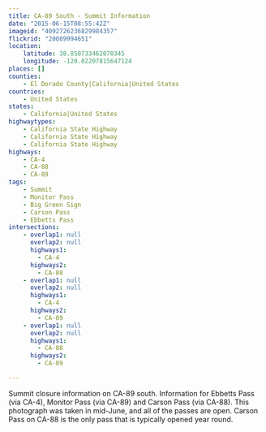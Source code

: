 ```yaml
---
title: CA-89 South - Summit Information
date: "2015-06-15T08:55:42Z"
imageid: "4092726236829984357"
flickrid: "20089994651"
location:
    latitude: 38.850733462070345
    longitude: -120.02207815647124
places: []
counties:
    - El Dorado County|California|United States
countries:
    - United States
states:
    - California|United States
highwaytypes:
    - California State Highway
    - California State Highway
    - California State Highway
highways:
    - CA-4
    - CA-88
    - CA-89
tags:
    - Summit
    - Monitor Pass
    - Big Green Sign
    - Carson Pass
    - Ebbetts Pass
intersections:
    - overlap1: null
      overlap2: null
      highways1:
        - CA-4
      highways2:
        - CA-88
    - overlap1: null
      overlap2: null
      highways1:
        - CA-4
      highways2:
        - CA-89
    - overlap1: null
      overlap2: null
      highways1:
        - CA-88
      highways2:
        - CA-89

---
```

Summit closure information on CA-89 south.  Information for Ebbetts Pass (via CA-4), Monitor Pass (via CA-89) and Carson Pass (via CA-88).  This photograph was taken in mid-June, and all of the passes are open.  Carson Pass on CA-88 is the only pass that is typically opened year round.